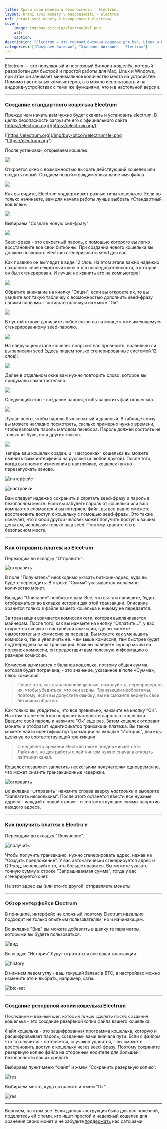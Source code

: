 ```yaml
---
title: Храни свои монеты в безопасности - Electrum. 
layout: hrani svoi monety v bezopasnosti - electrum
url: /hrani-svoi-monety-v-bezopasnosti-electrum/
cover:
    image: img/buy-bitcoin/electrum/0el.png
    alt: 
    caption: 
description: "Electrum — это горячий биткоин-кошелек для Mac, Linux и Windows."
categories: ["Покупаем биткоин", "Хранение биткоина - Electrum"]
---
```


-----

Electrum — это популярный и несложный биткоин-кошелёк, который разработан для быстрой и простой работы для Mac, Linux и Windows, при этом он занимает минимальное количество места на устройстве. Помимо настольных компьютеров, его можно использовать и на андроид-устройствах с теми же функциями, что и в настольной версии.

-----

### <h3>Создание стандартного кошелька Electrum</h3>

Прежде чем начать вам нужно будет скачать и установить electrum. В целях безопасности загрузите его с официального сайта [https://electrum.org/](https://electrum.org/). 

![https://electrum.org](/img/buy-bitcoin/electrum/1el.png "https://electrum.org")

После установки, открываем кошелек.

![](/img/buy-bitcoin/electrum/2el.png "")

Откроется окно с возможностью выбрать действующий кошелек или создать новый. Создаем новый и вводим уникальное имя файла.

![](/img/buy-bitcoin/electrum/3el.png "")

Как вы видите, Electrum поддерживает разные типы кошельков. Если вы только начинаете, вам для начала работы лучше выбрать «Стандартный кошелек».

![](/img/buy-bitcoin/electrum/4el.png "")

Выбираем "Создать новую сид-фразу"

![](/img/buy-bitcoin/electrum/5el.png "")

Seed-фраза - это секретный пароль, с помощью которого вы легко восстановите все свои биткоины. При создании нового кошелька вы должны позволить electrum сгенерировать seed для вас.

Как правило он выглядит в виде 12 слов. На этом этапе важно надежно сохранить свой секретный ключ в той последователньости, в которой он был сгенерирован. И лучше не хранить его на компьютере!

![](/img/buy-bitcoin/electrum/6el.png "")

Обратите внимание на кнопку "Опции", если вы откроете их, то вы увидите вот такую табличку с возможностью дополнить seed-фразу своими словами. Поставьте галочку и нажмите "Ок".

![](/img/buy-bitcoin/electrum/7el.png "")

В пустой строке допишите любое слово на латинице к уже имеющемуся сгенерированному seed-паролю.

![](/img/buy-bitcoin/electrum/8el.png "")

На следующем этапе кошелек попросит вас проверить, правильно ли вы записали seed (здесь пишем только сгенерированные системой 12 слов):

![](/img/buy-bitcoin/electrum/9el.png "")

Далее в отдельном окне вам нужно повторить слово, которое вы придумали самостоятельно:

![](/img/buy-bitcoin/electrum/10el.png "")

Следующий этап - создание пароля, чтобы защитить файл кошелька.

![](/img/buy-bitcoin/electrum/11el.png "")

Лучше всего, чтобы пароль был сложный и длинный. В таблице снизу вы можете наглядно посмотреть, сколько примерно нужно времени, чтобы взломать пароль методом перебора. Пароль должен состоять не только из букв, но и других знаков.

![](/img/buy-bitcoin/electrum/12el.png "")

Теперь ваш кошелек создан. В "Настройках" кошелька вы можете сменить язык интерфейса на русский (и любой другой). После того, когда вы вносите изменения в настройках, кошелек нужно перезапускать заново.

![интерфейс](/img/buy-bitcoin/electrum/13el.png "")

![настройки](/img/buy-bitcoin/electrum/14el.png "")

Вам следует надежно сохранить и спрятать seed-фразу и пароль в безопасном месте. Если вы забудете пароль от кошелька или ваш компьютер сломается и вы потеряете файл, вы все равно сможете восстановить доступ к кошельку с помощью seed-фразы. Это также означает, что любой другой человек может получить доступ к вашим деньгам, используя только ваш seed. Поэтому храните его в безопасном месте.

-----

### <h3>Как отправить платеж из Electrum</h3>

Переходим во вкладку "Отправить":

![отправить](/img/buy-bitcoin/electrum/15el.png "")

В поле "Получатель" необходимо указать биткоин-адрес, куда вы будете переводить. В строке "Сумма" указывается желаемое количество монет.

Вкладка "Описание" необязательна. Все, что вы там напишите, будет отображаться во вкладке истории для этой транзакции. Описание хранится только в файле вашего кошелька и никому не передается.

За транзакции взимается комиссия сети, которая выплачивается майнерам. После того, как вы нажмете на кнопку "Оплатить...", у вас откроется окошко с настройкой комиссии, где вы можете самостоятельно комиссию за перевод. Вы можете как уменьшить комиссию, так и увеличить ее. Чем выше комиссия, тем быстрее будет подтверждена ваша транзакция. Если вы наведете курсор мыши на ползунок комиссии, он предоставит вам полезную информацию о размере комиссии.

Комиссия вычитается с баланса кошелька, поэтому общая сумма, которая будет потрачена, - это значение, указанное в поле «Сумма», плюс комиссия.

> После того, как вы заполнили данные, пожалуйста, перепроверьте их, чтобы убедиться, что они верны. Транзакции необратимы, поэтому, если вы допустите ошибку, вы не сможете вернуть свои биткоины обратно.

Как только вы убедитесь, что все правильно, нажмите на кнопку “ОК”. На этом этапе electrum попросит вас ввести пароль от кошелька. Введите свой пароль и нажмите "Ок" еще раз. Затем кошелек отправит монеты и отобразит идентификатор транзакции платежа. Вы также можете найти идентификатор транзакции на вкладке "История", дважды щелкнув по соответствующей транзакции.

> С недавнего времени Electrum также поддерживает сеть Лайтнинг, но для работы с лайтнингом нужно сначала открыть лайтнинг-канал.

Кошелек позволяет заплатить нескольким получателям одновременно, что может снизить транзакционные издержки. 

![отправить](/img/buy-bitcoin/electrum/18el.png "")

Во вкладке "Отправить" нажмите справа вверху *настройки* и выберите "Заплатить нескольким". После этого останется ввести все нужные адреса - каждый с новой строки - и соответствующие суммы напротив каждого адреса.


-----

### <h3>Как получить платеж в Electrum</h3>

Переходим во вкладку "Получение".

![получить](/img/buy-bitcoin/electrum/16el.png "")

Чтобы получить транзакцию, нужно сгенерировать адрес, нажав на "Создать предложение". У вас автоматически сгенерируется адрес и QR-код, используйте то, что больше нравится. Вы можете указать точную сумму в строке "Запрашиваемая сумма", тогда у вас сгенерируется счет.

На этот адрес вы (или кто-то другой) отправляете монеты.

-----

### <h3>Обзор интерфейса Electrum</h3>

В принципе, интерфейс не сложный, поэтому Electrum идеально подходит не только опытным пользователям, но и начинающим.

Во вкладке "Вид" вы можете добавлять в шапку те параметры, которыми вы будете пользоваться.

![вид](/img/buy-bitcoin/electrum/17el.png "")

Во кладке “История” будут отражаться все ваши транзакции.

![history](/img/buy-bitcoin/electrum/20el.png "")

В нижнем левом углу - ваш текущий баланс в BTC, в настройках можно изменить это и выбрать, например, саты.

![btc-set](/img/buy-bitcoin/electrum/19el.png "")

-----

### <h3>Создание резервной копии кошелька Electrum</h3>

Последний и важный шаг, который лучше сделать после создания кошелька - это создание резервной копии файла вашего кошелька.

Файл кошелька - это зашифрованная программа кошелька, которую и расшифровывает пароль, созданный вами вначале пути. Если с файлом что-то случится - потеряется, случайно удалится, - вы сможете восстановить доступ к кошельку через seed-фразу. Поэтому сохраните резервную копию файла на стороннем носителе для большей безопасности ваших средств.

Выбираем пункт меню “Файл” и жмем “Сохранить резервную копию”.

![res](/img/buy-bitcoin/electrum/21el.png "")

Выбираем место, куда сохранить и жмем "Ок".

![res](/img/buy-bitcoin/electrum/22el.png "")


-----

Впрочем, на этом все. Если данная инструкция была для вас полезной, поделитесь ей с теми, кто ищет простой и надежный кошелек для хранения своих монет и не забудьте [поддержать](/donation/) нас сатошами.